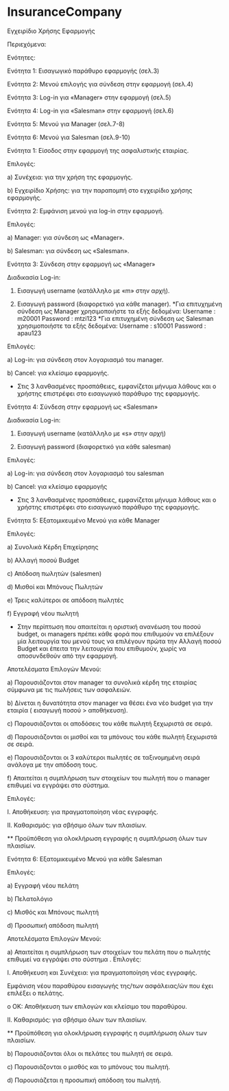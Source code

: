 # InsuranceCompany
Εγχειρίδιο Χρήσης Εφαρμογής

Περιεχόμενα:

Ενότητες:

Ενότητα 1: Εισαγωγικό παράθυρο εφαρμογής (σελ.3)

Ενότητα 2: Μενού επιλογής για σύνδεση στην εφαρμογή (σελ.4)

Ενότητα 3: Log-in για «Manager» στην εφαρμογή (σελ.5)

Ενότητα 4: Log-in για «Salesman» στην εφαρμογή (σελ.6)

Ενότητα 5: Μενού για Manager (σελ.7-8)

Ενότητα 6: Μενού για Salesman (σελ.9-10)





Ενότητα 1: Είσοδος στην εφαρμογή της ασφαλιστικής εταιρίας.

Επιλογές:

a)	Συνέχεια: για την χρήση της εφαρμογής.

b)	Εγχειρίδιο Χρήσης: για την παραπομπή στο εγχειρίδιο χρήσης εφαρμογής.




Ενότητα 2: Εμφάνιση μενού για log-in στην εφαρμογή.

Επιλογές:

a)	Manager: για σύνδεση ως «Manager».

b)	Salesman: για σύνδεση ως «Salesman».




Ενότητα 3: Σύνδεση στην εφαρμογή ως «Manager»

Διαδικασία Log-in:

1)	Εισαγωγή username (κατάλληλο με «m» στην αρχή).

2)	Εισαγωγή password (διαφορετικό για κάθε manager).
*Για επιτυχημένη σύνδεση ως Manager χρησιμοποιήστε τα εξής δεδομένα: Username : m20001
                                                                     Password : mtzi123
*Για επιτυχημένη σύνδεση ως Salesman χρησιμοποιήστε τα εξής δεδομένα: Username : s10001
                                                                      Password : apau123


Επιλογές:

a)	Log-in: για σύνδεση στον λογαριασμό του manager.

b)	Cancel: για κλείσιμο εφαρμογής.

* Στις 3 λανθασμένες προσπάθειες, εμφανίζεται μήνυμα λάθους και ο χρήστης επιστρέφει στο εισαγωγικό παράθυρο της εφαρμογής.





Ενότητα 4: Σύνδεση στην εφαρμογή ως «Salesman»

Διαδικασία Log-in:

1)	Εισαγωγή username (κατάλληλο με «s» στην αρχή)

2)	Εισαγωγή password (διαφορετικό για κάθε salesman)



Επιλογές:

a)	Log-in: για σύνδεση στον λογαριασμό του salesman

b)	Cancel: για κλείσιμο εφαρμογής

* Στις 3 λανθασμένες προσπάθειες, εμφανίζεται μήνυμα λάθους και ο χρήστης επιστρέφει στο εισαγωγικό παράθυρο της εφαρμογής.




Ενότητα 5: Εξατομικευμένο Μενού για κάθε Manager



Επιλογές:

a)	Συνολικά Κέρδη Επιχείρησης

b)	Αλλαγή ποσού Budget

c)	Απόδοση πωλητών (salesmen)

d)	Μισθοί και Μπόνους Πωλητών

e)	Τρεις καλύτεροι σε απόδοση πωλητές

f)	Εγγραφή νέου πωλητή

* Στην περίπτωση που απαιτείται η οριστική ανανέωση του ποσού budget, οι managers πρέπει κάθε φορά που επιθυμούν να επιλέξουν μία λειτουργία του μενού τους να επιλέγουν πρώτα την Αλλαγή ποσού Budget και έπειτα την λειτουργία που επιθυμούν, χωρίς να αποσυνδεθούν από την εφαρμογή.



Αποτελέσματα Επιλογών Μενού:

a)	Παρουσιάζονται στον manager τα συνολικά κέρδη της εταιρίας σύμφωνα με τις πωλήσεις των ασφαλειών.

b)	Δίνεται η δυνατότητα στον manager να θέσει ένα νέο budget για την εταιρία ( εισαγωγή ποσού > αποθήκευση).

c)	Παρουσιάζονται οι αποδόσεις του κάθε πωλητή ξεχωριστά σε σειρά.

d)	Παρουσιάζονται οι μισθοί και τα μπόνους του κάθε πωλητή ξεχωριστά σε σειρά.

e)	Παρουσιάζονται οι 3 καλύτεροι πωλητές σε ταξινομημένη σειρά ανάλογα με την απόδοση τους.

f)	  Απαιτείται η συμπλήρωση των στοιχείων του πωλητή που ο manager επιθυμεί να εγγράψει στο σύστημα. 




Επιλογές:

I.	Αποθήκευση: για πραγματοποίηση νέας εγγραφής.

II.	Καθαρισμός: για σβήσιμο όλων των πλαισίων.

** Προϋπόθεση για ολοκλήρωση εγγραφής η συμπλήρωση όλων των πλαισίων. 





Ενότητα 6: Εξατομικευμένο Μενού για κάθε Salesman

Επιλογές:

a)	Εγγραφή νέου πελάτη

b)	Πελατολόγιο

c)	Μισθός και Μπόνους πωλητή

d)	Προσωπική απόδοση πωλητή




Αποτελέσματα Επιλογών Μενού:

a)	Απαιτείται η συμπλήρωση των στοιχείων του πελάτη που ο πωλητής επιθυμεί να εγγράψει στο σύστημα
. 
Επιλογές:

I.	Αποθήκευση και Συνέχεια: για πραγματοποίηση νέας εγγραφής.

Εμφάνιση νέου παραθύρου εισαγωγής της/των ασφάλειας/ών που έχει επιλέξει ο πελάτης.

o	ΟΚ: Αποθήκευση των επιλογών και κλείσιμο του παραθύρου.

II.	Καθαρισμός: για σβήσιμο όλων των πλαισίων. 

** Προϋπόθεση για ολοκλήρωση εγγραφής η συμπλήρωση όλων των πλαισίων. 

b)	Παρουσιάζονται όλοι οι πελάτες του πωλητή σε σειρά.

c)	Παρουσιάζονται ο μισθός και το μπόνους του πωλητή.

d)	Παρουσιάζεται η προσωπική απόδοση του πωλητή.
